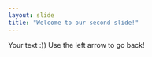```yaml
---
layout: slide
title: "Welcome to our second slide!"
---
```

Your text :))
Use the left arrow to go back!
